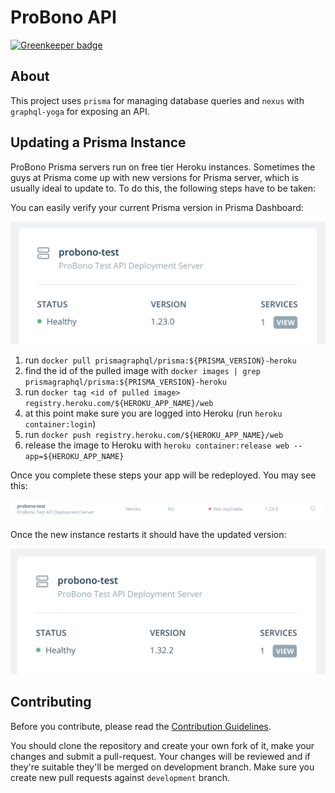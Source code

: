 # ProBono API

[![Greenkeeper badge](https://badges.greenkeeper.io/probono-dev/api.svg)](https://greenkeeper.io/)

## About

This project uses `prisma` for managing database queries and `nexus` with `graphql-yoga` for exposing an API.

## Updating a Prisma Instance

ProBono Prisma servers run on free tier Heroku instances. Sometimes the guys at Prisma come up with new versions for Prisma server, which is usually ideal to update to. To do this, the following steps have to be taken:

You can easily verify your current Prisma version in Prisma Dashboard:

![server status](/.github/img/prisma1.png "Server Outdated")

1. run `docker pull prismagraphql/prisma:${PRISMA_VERSION}-heroku`
2. find the id of the pulled image with `docker images | grep prismagraphql/prisma:${PRISMA_VERSION}-heroku`
3. run `docker tag <id of pulled image> registry.heroku.com/${HEROKU_APP_NAME}/web`
4. at this point make sure you are logged into Heroku (run `heroku container:login`)
5. run `docker push registry.heroku.com/${HEROKU_APP_NAME}/web`
6. release the image to Heroku with `heroku container:release web --app=${HEROKU_APP_NAME}`

Once you complete these steps your app will be redeployed. You may see this:

![server status](/.github/img/prisma2.png "Server Down")

Once the new instance restarts it should have the updated version:

![server status](/.github/img/prisma3.png "Server Updated")

## Contributing

Before you contribute, please read the [Contribution Guidelines](/CONTRIBUTING.md).

You should clone the repository and create your own fork of it, make your changes and submit a pull-request. Your changes will be reviewed and if they're suitable they'll be merged on development branch. Make sure you create new pull requests against `development` branch.
